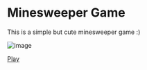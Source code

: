 # Minesweeper Game

This is a simple but cute minesweeper game :)

![image](https://user-images.githubusercontent.com/102714303/197060900-b6e18045-8405-413d-82fe-1542143e1afc.png)


[Play](https://nastakalow.github.io/Minesweeper-Game/)
